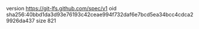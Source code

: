 version https://git-lfs.github.com/spec/v1
oid sha256:40bbd1da3d93e76193c42ceae994f732daf6e7bcd5ea34bcc4cdca29926da437
size 821
